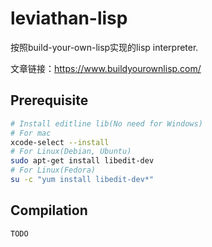 # leviathan-lisp

按照build-your-own-lisp实现的lisp interpreter.

文章链接：https://www.buildyourownlisp.com/

## Prerequisite
```bash
# Install editline lib(No need for Windows)
# For mac
xcode-select --install
# For Linux(Debian, Ubuntu)
sudo apt-get install libedit-dev
# For Linux(Fedora)
su -c "yum install libedit-dev*"
```

## Compilation
```bash
TODO
```